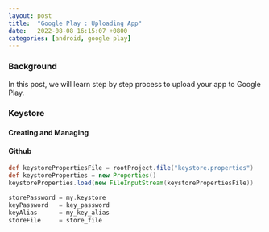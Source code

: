 ```yaml
---
layout: post
title:  "Google Play : Uploading App"
date:   2022-08-08 16:15:07 +0800
categories: [android, google play]
---
```


### Background
In this post, we will learn step by step process to upload your app to Google Play.


### Keystore

#### Creating and Managing



#### Github

```Groovy
def keystorePropertiesFile = rootProject.file("keystore.properties")
def keystoreProperties = new Properties()
keystoreProperties.load(new FileInputStream(keystorePropertiesFile))
```


```Groovy
storePassword = my.keystore
keyPassword   = key_password
keyAlias      = my_key_alias
storeFile     = store_file
```
